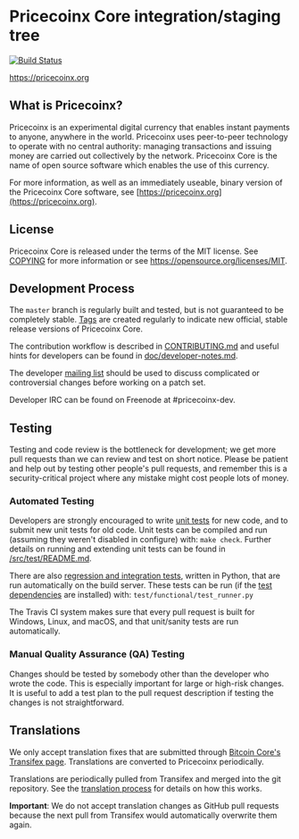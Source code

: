 Pricecoinx Core integration/staging tree
=====================================

[![Build Status](https://travis-ci.org/pricecoinx-project/pricecoinx.svg?branch=master)](https://travis-ci.org/pricecoinx-project/pricecoinx)

https://pricecoinx.org

What is Pricecoinx?
----------------

Pricecoinx is an experimental digital currency that enables instant payments to
anyone, anywhere in the world. Pricecoinx uses peer-to-peer technology to operate
with no central authority: managing transactions and issuing money are carried
out collectively by the network. Pricecoinx Core is the name of open source
software which enables the use of this currency.

For more information, as well as an immediately useable, binary version of
the Pricecoinx Core software, see [https://pricecoinx.org](https://pricecoinx.org).

License
-------

Pricecoinx Core is released under the terms of the MIT license. See [COPYING](COPYING) for more
information or see https://opensource.org/licenses/MIT.

Development Process
-------------------

The `master` branch is regularly built and tested, but is not guaranteed to be
completely stable. [Tags](https://github.com/pricecoinx-project/pricecoinx/tags) are created
regularly to indicate new official, stable release versions of Pricecoinx Core.

The contribution workflow is described in [CONTRIBUTING.md](CONTRIBUTING.md)
and useful hints for developers can be found in [doc/developer-notes.md](doc/developer-notes.md).

The developer [mailing list](https://groups.google.com/forum/#!forum/pricecoinx-dev)
should be used to discuss complicated or controversial changes before working
on a patch set.

Developer IRC can be found on Freenode at #pricecoinx-dev.

Testing
-------

Testing and code review is the bottleneck for development; we get more pull
requests than we can review and test on short notice. Please be patient and help out by testing
other people's pull requests, and remember this is a security-critical project where any mistake might cost people
lots of money.

### Automated Testing

Developers are strongly encouraged to write [unit tests](src/test/README.md) for new code, and to
submit new unit tests for old code. Unit tests can be compiled and run
(assuming they weren't disabled in configure) with: `make check`. Further details on running
and extending unit tests can be found in [/src/test/README.md](/src/test/README.md).

There are also [regression and integration tests](/test), written
in Python, that are run automatically on the build server.
These tests can be run (if the [test dependencies](/test) are installed) with: `test/functional/test_runner.py`

The Travis CI system makes sure that every pull request is built for Windows, Linux, and macOS, and that unit/sanity tests are run automatically.

### Manual Quality Assurance (QA) Testing

Changes should be tested by somebody other than the developer who wrote the
code. This is especially important for large or high-risk changes. It is useful
to add a test plan to the pull request description if testing the changes is
not straightforward.

Translations
------------

We only accept translation fixes that are submitted through [Bitcoin Core's Transifex page](https://www.transifex.com/projects/p/bitcoin/).
Translations are converted to Pricecoinx periodically.

Translations are periodically pulled from Transifex and merged into the git repository. See the
[translation process](doc/translation_process.md) for details on how this works.

**Important**: We do not accept translation changes as GitHub pull requests because the next
pull from Transifex would automatically overwrite them again.
